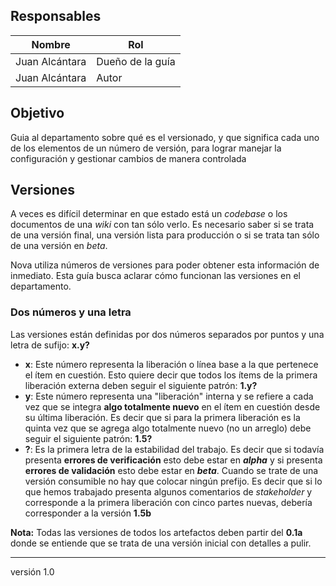 ## Responsables
Nombre         | Rol
-------------- | -----
Juan Alcántara | Dueño de la guía    |
Juan Alcántara | Autor

## Objetivo
Guia al departamento sobre qué es el versionado, y que significa cada uno de los elementos de un número de versión, para lograr manejar la configuración y gestionar cambios de manera controlada

## Versiones
A veces es difícil determinar en que estado está un _codebase_ o los documentos
de una _wiki_ con tan sólo verlo. Es necesario saber si se trata de una versión
final, una versión lista para producción o si se trata tan sólo de una versión
en _beta_.

Nova utiliza números de versiones para poder obtener esta información de
inmediato. Esta guía busca aclarar cómo funcionan las versiones en el
departamento.

### Dos números y una letra
Las versiones están definidas por dos números separados por puntos y una letra
de sufijo: __x.y?__

* __x__: Este número representa la liberación o línea base a la que pertenece
    el ítem en cuestión. Esto quiere decir que todos los ítems de la primera
    liberación externa deben seguir el siguiente patrón: __1.y?__
* __y__: Este número representa una "liberación" interna y se refiere a cada
    vez que se integra __algo totalmente nuevo__ en el ítem en cuestión desde
    su última liberación. Es decir que si para la primera liberación es la
    quinta vez que se agrega algo totalmente nuevo (no un arreglo) debe seguir
    el siguiente patrón: __1.5?__
* __?__: Es la primera letra de la estabilidad del trabajo. Es decir que si
    todavía presenta __errores de verificación__ esto debe estar en __*alpha*__
    y si presenta __errores de validación__ esto debe estar en __*beta*__.
    Cuando se trate de una versión consumible no hay que colocar ningún
    prefijo. Es decir que si lo que hemos trabajado presenta algunos
    comentarios de _stakeholder_ y corresponde a la primera liberación con
    cinco partes nuevas, debería corresponder a la versión __1.5b__

__Nota:__ Todas las versiones de todos los artefactos deben partir del __0.1a__
donde se entiende que se trata de una versión inicial con detalles a pulir.

***
versión 1.0
